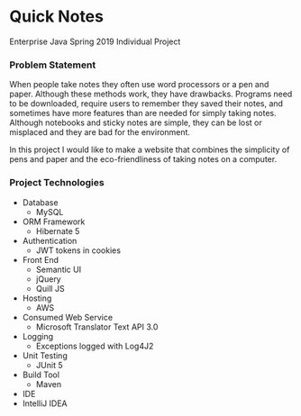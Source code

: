 # Quick Notes

Enterprise Java Spring 2019 Individual Project

### Problem Statement
When people take notes they often use word processors or a 
pen and paper. Although these methods work, they have
drawbacks. Programs need to be downloaded, require users to 
remember they saved their notes, and sometimes have more 
features than are needed for simply taking notes. Although 
notebooks and sticky notes are simple, they can be lost or 
misplaced and they are bad for the environment.

In this project I would like to make a website that combines 
the simplicity of pens and paper and the eco-friendliness of
taking notes on a computer. 

### Project Technologies

* Database
  * MySQL
* ORM Framework
  * Hibernate 5
* Authentication 
  * JWT tokens in cookies
* Front End
  * Semantic UI
  * jQuery
  * Quill JS
* Hosting
  * AWS
* Consumed Web Service
  * Microsoft Translator Text API 3.0
* Logging
  * Exceptions logged with Log4J2
* Unit Testing
  * JUnit 5
* Build Tool
  * Maven
* IDE
 * IntelliJ IDEA




